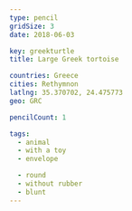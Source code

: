 ```yaml
---
type: pencil
gridSize: 3
date: 2018-06-03

key: greekturtle
title: Large Greek tortoise

countries: Greece
cities: Rethymnon
latlng: 35.370702, 24.475773
geo: GRC

pencilCount: 1

tags:
  - animal
  - with a toy
  - envelope

  - round
  - without rubber
  - blunt
---
```


